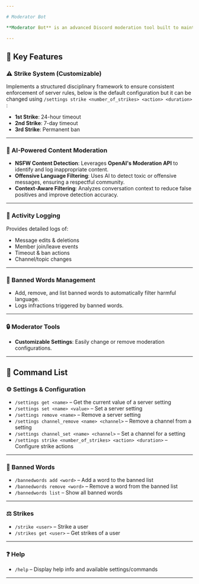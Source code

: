```yaml
---

# Moderator Bot

**Moderator Bot** is an advanced Discord moderation tool built to maintain a safe, respectful, and well-organized server environment. It offers comprehensive moderation capabilities, including disciplinary enforcement, AI-powered content monitoring, and robust activity tracking.

---
```


## 🔑 Key Features

### ⚠️ Strike System (Customizable)
Implements a structured disciplinary framework to ensure consistent enforcement of server rules, below is the default configuration but it can be changed using  `/settings strike <number_of_strikes> <action> <duration>` :

- **1st Strike**: 24-hour timeout  
- **2nd Strike**: 7-day timeout  
- **3rd Strike**: Permanent ban  

---

### 🤖 AI-Powered Content Moderation

- **NSFW Content Detection**: Leverages **OpenAI's Moderation API** to identify and log inappropriate content.
- **Offensive Language Filtering**: Uses AI to detect toxic or offensive messages, ensuring a respectful community.
- **Context-Aware Filtering**: Analyzes conversation context to reduce false positives and improve detection accuracy.

---

### 📝 Activity Logging

Provides detailed logs of:

- Message edits & deletions  
- Member join/leave events  
- Timeout & ban actions  
- Channel/topic changes

---

### 🚫 Banned Words Management

- Add, remove, and list banned words to automatically filter harmful language.
- Logs infractions triggered by banned words.

---

### 🔒 Moderator Tools

- **Customizable Settings**: Easily change or remove moderation configurations.

---

## 📜 Command List

### ⚙️ Settings & Configuration
- `/settings get <name>` – Get the current value of a server setting  
- `/settings set <name> <value>` – Set a server setting  
- `/settings remove <name>` – Remove a server setting  
- `/settings channel_remove <name> <channel>` – Remove a channel from a setting  
- `/settings channel_set <name> <channel>` – Set a channel for a setting  
- `/settings strike <number_of_strikes> <action> <duration>` – Configure strike actions  

---

### 🚫 Banned Words
- `/bannedwords add <word>` – Add a word to the banned list  
- `/bannedwords remove <word>` – Remove a word from the banned list  
- `/bannedwords list` – Show all banned words  

---

### ⚖️ Strikes
- `/strike <user>` – Strike a user  
- `/strikes get <user>` – Get strikes of a user  

---

### ❓ Help
- `/help` – Display help info and available settings/commands  

---
